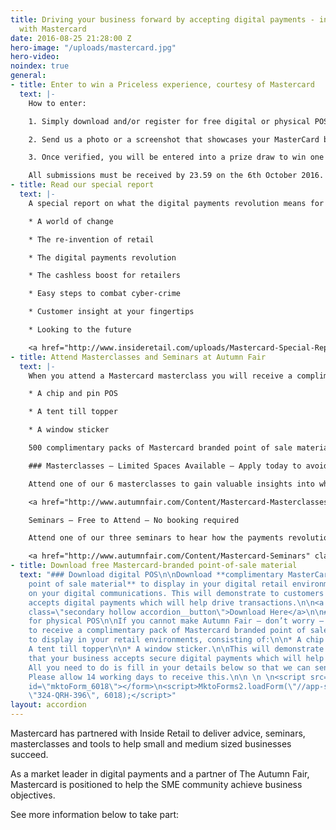```yaml
---
title: Driving your business forward by accepting digital payments - in association
  with Mastercard
date: 2016-08-25 21:28:00 Z
hero-image: "/uploads/mastercard.jpg"
hero-video: 
noindex: true
general:
- title: Enter to win a Priceless experience, courtesy of Mastercard
  text: |-
    How to enter:

    1. Simply download and/or register for free digital or physical POS, display this in your retail environment (either online or instore).

    2. Send us a photo or a screenshot that showcases your MasterCard branded digital or physical POS in your retail environment to [MasterCardPOS@biggroup.co.uk](http://www.mastercardpos@biggroup.co.uk)

    3. Once verified, you will be entered into a prize draw to win one the Priceless experiences available, including a Priceless Cities trip to Rome for two adults, tickets to a London Merlin attraction or a night at the theatre.

    All submissions must be received by 23.59 on the 6th October 2016. 18\+ UK only. Please see [full T&Cs](http://www.insideretail.com/partner/terms-and-conditions/).
- title: Read our special report
  text: |-
    A special report on what the digital payments revolution means for independent retailers.

    * A world of change

    * The re-invention of retail

    * The digital payments revolution

    * The cashless boost for retailers

    * Easy steps to combat cyber-crime

    * Customer insight at your fingertips

    * Looking to the future

    <a href="http://www.insideretail.com/uploads/Mastercard-Special-Report.pdf" class="accordion__button">Download Report</a>
- title: Attend Masterclasses and Seminars at Autumn Fair
  text: |-
    When you attend a Mastercard masterclass you will receive a complimentary pack of Mastercard branded point of sale materials to display in your retail environments, consisting of:

    * A chip and pin POS

    * A tent till topper

    * A window sticker

    500 complimentary packs of Mastercard branded point of sale materials are available across all masterclasses and seminars and will be issued on a strictly first come first served basis.

    ### Masterclasses – Limited Spaces Available – Apply today to avoid disappointment

    Attend one of our 6 masterclasses to gain valuable insights into what the digital         payments revolution means for your business. These masterclasses are specifically designed for Independent Retailers and small and medium sized businesses.

    <a href="http://www.autumnfair.com/Content/Mastercard-Masterclasses" class="accordion__button" ### target="_blank">Apply to Attend</a>

    Seminars – Free to Attend – No booking required

    Attend one of our three seminars to hear how the payments revolution is boosting retailers’ businesses and how to use it in yours.

    <a href="http://www.autumnfair.com/Content/Mastercard-Seminars" class="accordion__button" target="_blank">View Seminars</a>
- title: Download free Mastercard-branded point-of-sale material
  text: "### Download digital POS\n\nDownload **complimentary MasterCard branded digital
    point of sale material** to display in your digital retail environments and/or
    on your digital communications. This will demonstrate to customers that your business
    accepts digital payments which will help drive transactions.\n\n<a href=\"http://www.autumnfair.com/Content/Mastercard-Masterclasses\"
    class=\"secondary hollow accordion__button\">Download Here</a>\n\n### Register
    for physical POS\n\nIf you cannot make Autumn Fair – don’t worry – register here
    to receive a complimentary pack of Mastercard branded point of sale materials
    to display in your retail environments, consisting of:\n\n* A chip and pin POS\n\n*
    A tent till topper\n\n* A window sticker.\n\nThis will demonstrate to customers
    that your business accepts secure digital payments which will help drive transactions.
    All you need to do is fill in your details below so that we can send this to you.
    Please allow 14 working days to receive this.\n\n \n \n<script src=\"//app-sjg.marketo.com/js/forms2/js/forms2.min.js\"></script>\n<form
    id=\"mktoForm_6018\"></form>\n<script>MktoForms2.loadForm(\"//app-sjg.marketo.com\",
    \"324-QRH-396\", 6018);</script>"
layout: accordion
---
```


Mastercard has partnered with Inside Retail to deliver advice, seminars, masterclasses and tools to help small and medium sized businesses succeed.

As a market leader in digital payments and a partner of The Autumn Fair, Mastercard is positioned to help the SME community achieve business objectives.

See more information below to take part:
<br><br>
<script src="//app-sjg.marketo.com/js/forms2/js/forms2.min.js"></script>
<form id="mktoForm_6018"></form>
<br><br>